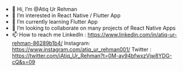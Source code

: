 - 👋 Hi, I’m @Atiq Ur Rehman
- 👀 I’m interested in React Native / Flutter App
- 🌱 I’m currently learning Flutter App
- 💞️ I’m looking to collaborate on many projects of React Native Apps 
- 📫 How to reach me 
LinkedIn : https://www.linkedin.com/in/atiq-ur-rehman-86289b1b4/
Instagram: https://www.instagram.com/atiq_ur_rehman001/
Twitter : https://twitter.com/iAtiq_Ur_Rehman?t=0M-ay94bfwxzVjw8YDG-cQ&s=09
 
<!---
AtiqDevExpert/AtiqDevExpert is a ✨ special ✨ repository because its `README.md` (this file) appears on your GitHub profile.
You can click the Preview link to take a look at your changes.
--->
